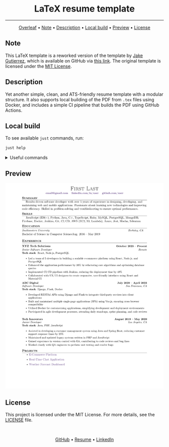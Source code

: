 <h1 align="center">
  LaTeX resume template
</h1>


<hr>

<p align="center">
  <a href="#">Overleaf</a> •
  <a href="#note">Note</a> •
  <a href="#description">Description</a> •
  <a href="#local-build">Local build</a> •
  <a href="#preview">Preview</a> •
  <a href="#license">License</a>
</p>

## Note
This LaTeX template is a reworked version of the template by [Jake Gutierrez](https://github.com/jakegut), 
which is available on GitHub via [this link](https://github.com/jakegut/resume). 
The original template is licensed under the [MIT License](https://github.com/jakegut/resume/blob/master/LICENSE).

## Description
Yet another simple, clean, and ATS-friendly resume template with a modular structure.
It also supports local building of the PDF from `.tex` files using Docker,
and includes a simple CI pipeline that builds the PDF using GitHub Actions.


## Local build
To see available `just` commands, run:
```bash
just help
```

<details>
<summary>Useful commands</summary>

Build the image:
```bash
just build
```

Convert `.tex` to `.pdf`:
```bash
just run
```

Format `.tex` files and build the PDF:
```bash
just run-format
```

Remove all `.bak` files:
```bash
just remove-bak
```

Run LaTeX linter:
```bash
just run-linter
```
</details>

## Preview
![Latex resume example png](resume/latex-resume-example.png)

## License
This project is licensed under the MIT License. For more details, see the [LICENSE](./LICENSE) file.

<br>
<p align="center">
  <a href="https://github.com/mrKazzila">GitHub</a> •
  <a href="https://mrkazzila.com">Resume</a> •
  <a href="https://www.linkedin.com/in/i-kazakov/">LinkedIn</a>
</p>

